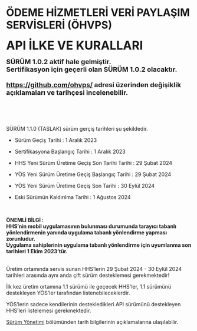 #  ÖDEME HİZMETLERİ VERİ PAYLAŞIM SERVİSLERİ (ÖHVPS) 

**<font size=6>API İLKE VE KURALLARI  </font>**  

<font size=4><b>SÜRÜM 1.0.2 aktif hale gelmiştir.<br>
Sertifikasyon için geçerli olan SÜRÜM 1.0.2 olacaktır.<br>
<br>
 <https://github.com/ohvps/> adresi üzerinden değişiklik açıklamaları ve tarihçesi incelenebilir.<br></b></font>

<br/>


<br/>
<br/>

SÜRÜM 1.1.0 (TASLAK) sürüm gerçiş tarihleri şu şekildedir.

- Sürüm Geçiş Tarihi : 1 Aralık 2023

- Sertifikasyona Başlangıç Tarihi : 1 Aralık 2023

- HHS Yeni Sürüm Üretime Geçiş Son Tarihi Tarihi : 29 Şubat 2024 

- YÖS Yeni Sürüm Üretime Geçiş Başlangıç Tarihi : 29 Şubat 2024 

- YÖS Yeni Sürüm Üretime Geçiş Son Tarihi : 30 Eylül 2024

- Eski Sürümün Kaldırılma Tarihi : 1 Ağustos 2024  

<br>

**ÖNEMLİ BİLGİ : <br>HHS’nin mobil uygulamasının bulunması durumunda tarayıcı tabanlı yönlendirmenin yanında uygulama tabanlı yönlendirme yapması zorunludur. <br>Uygulama sahiplerinin uygulama tabanlı yönlendirme için uyumlanma son tarihleri 1 Ekim 2023’tür.**
<br>
<br>

Üretim ortamında servis sunan HHS’lerin 29 Şubat 2024 - 30 Eylül 2024 tarihleri arasında aynı anda çift sürüm desteklemesi gerekmektedir!

İlk kez üretim ortamına 1.1 sürümü ile geçecek HHS'ler, 1.1 sürümünü destekleyen YÖS'ler tarafından listenebileceklerdir.

YÖS’lerin sadece kendilerinin destekledikleri API sürümünü destekleyen HHS’leri listelemesi gerekmektedir.


[Sürüm Yönetimi](surum-yonetimi) bölümünden tarih bilgilerinin açıklamalarına ulaşılabilir.


<br/>
<br/>
<br/>
<br/>
<br/>
<br/>
<br/>
<br/>
<br/>
<br/>
<br/>
<br/>
<br/>
<br/>
<br/>
<br/>
<br/>
<br/>
<br/>
<br/>
<br/>
<br/>
<br/>